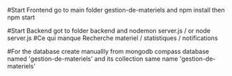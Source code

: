 #Start Frontend
go to main folder gestion-de-materiels 
and npm install then npm start

#Start Backend 
got to folder backend
and nodemon server.js / or node server.js
#Ce qui manque
Recherche materiel / statistiques / notifications

#For the database 
create manuallly from mongodb compass database named 'gestion-de-materiels' and its collection same name 'gestion-de-materiels'

